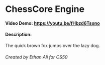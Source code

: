 # ChessCore Engine
#### Video Demo: https://youtu.be/fHbzd6Tsono
#### Description: 
The quick brown fox jumps over the lazy dog.
###### Created by Ethan Ali for CS50
